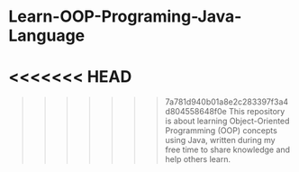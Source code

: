 # Learn-OOP-Programing-Java-Language

<<<<<<< HEAD
=======

>>>>>>> 7a781d940b01a8e2c283397f3a4d804558648f0e
This repository is about learning Object-Oriented Programming (OOP) concepts using Java, written during my free time to share knowledge and help others learn.
